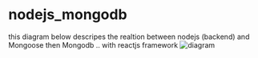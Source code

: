 # nodejs_mongodb
this diagram below descripes the realtion between nodejs (backend) and Mongoose then Mongodb .. with reactjs framework
![diagram](https://encrypted-tbn0.gstatic.com/images?q=tbn:ANd9GcSUn4j0-gD0HUKDJ41zqrE9N06RlgK2hMFVBnjj7-PDh0fExJ6SC2iyneRks3pvyLsK7Fg&usqp=CAU)
